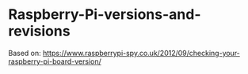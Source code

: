 # Raspberry-Pi-versions-and-revisions
Based on: https://www.raspberrypi-spy.co.uk/2012/09/checking-your-raspberry-pi-board-version/
